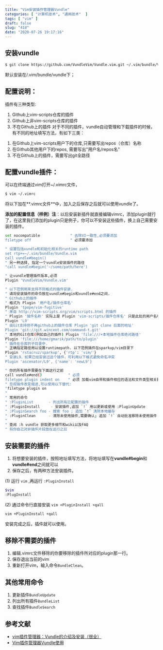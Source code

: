 ```yaml
---
title: "Vim安装插件管理器Vundle"
categories: [ "计算机技术", "通用技术"  ]
tags: [ "vim" ]
draft: false
slug: "418"
date: "2020-07-26 19:17:16"
---
```


## 安装vundle

```bash
$ git clone https://github.com/VundleVim/Vundle.vim.git ~/.vim/bundle/Vundle.vim
```

默认安装在/.vim/bundle/vundle下；

## 配置说明：

插件有三种类型:

1. Github上vim-scripts仓库的插件
2. Github上非vim-scripts仓库的插件
3. 不在Github上的插件
对于不同的插件，vundle自动管理和下载插件的时候，有不同的地址填写方法，有如下三类：
1) 在Github上vim-scripts用户下的仓库,只需要写出repos（仓库）名称
2) 在Github其他用户下的repos, 需要写出"用户名/repos名"
3) 不在Github上的插件，需要写出git全路径

## **配置vundle插件：**

可以在终端通过vim打开~/.vimrc文件，

```bash
$ vim ~/.vimrc
```

将以下加在**.vimrc文件**中，加入之后保存之后就可以使用vundle了。

**添加的配置信息（样例）注**：以后安装新插件就直接编辑vimrc，添加plugin就行了，在这里我们添加的plugin只是例子，你可以不安装这些插件，换上自己需要安装的插件。

```bash
set nocompatible              " 去除VI一致性,必须要添加
filetype off                  " 必须要添加

" 设置包括vundle和初始化相关的runtime path
set rtp+=~/.vim/bundle/Vundle.vim
call vundle#begin()
" 另一种选择, 指定一个vundle安装插件的路径
"call vundle#begin('~/some/path/here')

" 让vundle管理插件版本,必须
Plugin 'VundleVim/Vundle.vim'

" 以下范例用来支持不同格式的插件安装.
" 请将安装插件的命令放在vundle#begin和vundle#end之间.
" Github上的插件
" 格式为 Plugin '用户名/插件仓库名'
Plugin 'tpope/vim-fugitive'
" 来自 http://vim-scripts.org/vim/scripts.html 的插件
" Plugin '插件名称' 实际上是 Plugin 'vim-scripts/插件仓库名' 只是此处的用户名可以省略
Plugin 'L9'
" 由Git支持但不再github上的插件仓库 Plugin 'git clone 后面的地址'
Plugin 'git://git.wincent.com/command-t.git'
" 本地的Git仓库(例如自己的插件) Plugin 'file:///+本地插件仓库绝对路径'
Plugin 'file:///home/gmarik/path/to/plugin'
" 插件在仓库的子目录中.
" 正确指定路径用以设置runtimepath. 以下范例插件在sparkup/vim目录下
Plugin 'rstacruz/sparkup', {'rtp': 'vim/'}
" 安装L9，如果已经安装过这个插件，可利用以下格式避免命名冲突
Plugin 'ascenator/L9', {'name': 'newL9'}

" 你的所有插件需要在下面这行之前
call vundle#end()            " 必须
filetype plugin indent on    " 必须 加载vim自带和插件相应的语法和文件类型相关脚本
" 忽视插件改变缩进,可以使用以下替代:
"filetype plugin on
"
" 常用的命令
" :PluginList       - 列出所有已配置的插件
" :PluginInstall  	 - 安装插件,追加 `!` 用以更新或使用 :PluginUpdate
" :PluginSearch foo - 搜索 foo ; 追加 `!` 清除本地缓存
" :PluginClean      - 清除未使用插件,需要确认; 追加 `!` 自动批准移除未使用插件
"
" 查阅 :h vundle 获取更多细节和wiki以及FAQ
" 将你自己对非插件片段放在这行之后
```

## 安装需要的插件

1. 将想要安装的插件，按照地址填写方法，将地址填写在**vundle#begin**和**vundle#end**之间就可以
2. 保存之后，有两种方法安装插件。

(1) 运行 `vim` ,再运行 `:PluginInstall`

```bash
$vim
:PlugInstall
```

(2) 通过命令行直接安装 `vim +PluginInstall +qall`

```bash
vim +PluginInstall +qall
```

安装完成之后，插件就可以使用。

## **移除不需要的插件**

1. 编辑.vimrc文件移除的你要移除的插件所对应的plugin那一行。
2. 保存退出当前的vim
3. 重新打开vim，输入命令`BundleClean`。

## **其他常用命令**

1. 更新插件`BundleUpdate`
2. 列出所有插件`BundleList`
3. 查找插件`BundleSearch`

## 参考文献

- [vim插件管理器：Vundle的介绍及安装（很全）](https://blog.csdn.net/zhangpower1993/article/details/52184581)
- [Vim插件管理器Vundle使用](https://www.jianshu.com/p/544f7151d3e4)
